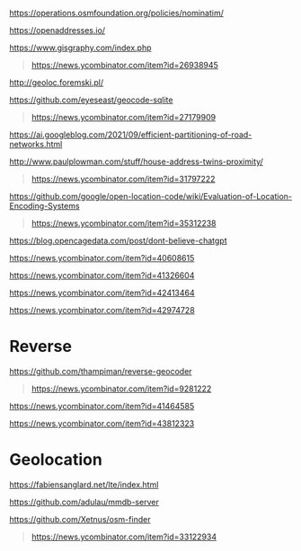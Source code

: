 https://operations.osmfoundation.org/policies/nominatim/

https://openaddresses.io/

https://www.gisgraphy.com/index.php
> https://news.ycombinator.com/item?id=26938945

http://geoloc.foremski.pl/

https://github.com/eyeseast/geocode-sqlite
> https://news.ycombinator.com/item?id=27179909

https://ai.googleblog.com/2021/09/efficient-partitioning-of-road-networks.html

http://www.paulplowman.com/stuff/house-address-twins-proximity/
> https://news.ycombinator.com/item?id=31797222

https://github.com/google/open-location-code/wiki/Evaluation-of-Location-Encoding-Systems
> https://news.ycombinator.com/item?id=35312238

https://blog.opencagedata.com/post/dont-believe-chatgpt

https://news.ycombinator.com/item?id=40608615

https://news.ycombinator.com/item?id=41326604

https://news.ycombinator.com/item?id=42413464

https://news.ycombinator.com/item?id=42974728

# Reverse
https://github.com/thampiman/reverse-geocoder
> https://news.ycombinator.com/item?id=9281222

https://news.ycombinator.com/item?id=41464585

https://news.ycombinator.com/item?id=43812323

# Geolocation
https://fabiensanglard.net/lte/index.html

https://github.com/adulau/mmdb-server

https://github.com/Xetnus/osm-finder
> https://news.ycombinator.com/item?id=33122934
